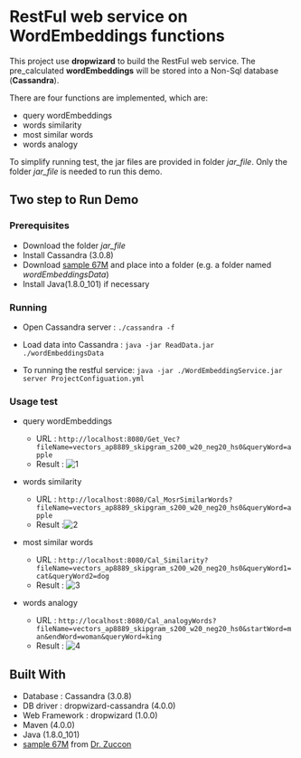 # RestFul web service on WordEmbeddings functions

This project use **dropwizard** to build the RestFul web service. The pre_calculated **wordEmbeddings** will be stored into a Non-Sql database (**Cassandra**). 

There are four functions are implemented, which are: 

* query wordEmbeddings
* words similarity
* most similar words
* words analogy

To simplify running test, the jar files are provided in folder *jar_file*. Only the folder *jar_file* is needed to run this demo.


 
## Two step to Run Demo

### Prerequisites
* Download the folder *jar_file* 
* Install Cassandra (3.0.8)
* Download [sample 67M](http://www.zuccon.net/adcs2015_ntlm/w2v_embeddings/vectors_ap8889_skipgram_s200_w20_neg20_hs0_sam1e-4_iter5.txt.tar.gz) and place into a folder (e.g. a folder named *wordEmbeddingsData*)
* Install Java(1.8.0_101) if necessary 

### Running 
* Open Cassandra server : `./cassandra -f`

* Load data into Cassandra : `java -jar ReadData.jar ./wordEmbeddingsData`

* To running the restful service: 
`java -jar ./WordEmbeddingService.jar server ProjectConfiguation.yml`

### Usage test


* query wordEmbeddings
	* URL : `http://localhost:8080/Get_Vec?fileName=vectors_ap8889_skipgram_s200_w20_neg20_hs0&queryWord=apple`
	* Result : 
	![1](https://user-images.githubusercontent.com/16515626/28260285-aa59c4f2-6b1d-11e7-8450-6a45f32c95a0.png)
* words similarity
	* URL : `http://localhost:8080/Cal_MosrSimilarWords?fileName=vectors_ap8889_skipgram_s200_w20_neg20_hs0&queryWord=apple`
	* Result :![2](https://user-images.githubusercontent.com/16515626/28260384-29edb4c6-6b1e-11e7-982a-cf983c7df45e.png)
* most similar words
	* URL : `http://localhost:8080/Cal_Similarity?fileName=vectors_ap8889_skipgram_s200_w20_neg20_hs0&queryWord1=cat&queryWord2=dog
`
	* Result : ![3](https://user-images.githubusercontent.com/16515626/28260577-07172a8a-6b1f-11e7-9c5e-bd0bc03ebb4e.png)

* words analogy
	* URL : `http://localhost:8080/Cal_analogyWords?fileName=vectors_ap8889_skipgram_s200_w20_neg20_hs0&startWord=man&endWord=woman&queryWord=king
`	 
	* Result : ![4](https://user-images.githubusercontent.com/16515626/28260579-0a3b9764-6b1f-11e7-88e8-a40c39b9cec4.png)

## Built With
* Database : Cassandra (3.0.8)
* DB driver : dropwizard-cassandra (4.0.0)
* Web Framework : dropwizard (1.0.0)
* Maven (4.0.0)
* Java (1.8.0_101)
* [sample 67M](http://www.zuccon.net/adcs2015_ntlm/w2v_embeddings/vectors_ap8889_skipgram_s200_w20_neg20_hs0_sam1e-4_iter5.txt.tar.gz) from [Dr. Zuccon](http://www.zuccon.net/ntlm.html)





 

